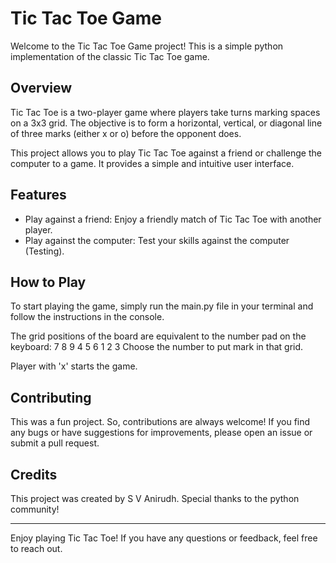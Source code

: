 # Tic Tac Toe Game

Welcome to the Tic Tac Toe Game project! This is a simple python implementation of the classic Tic Tac Toe game.

## Overview

Tic Tac Toe is a two-player game where players take turns marking spaces on a 3x3 grid. The objective is to form a horizontal, vertical, or diagonal line of three marks (either x or o) before the opponent does.

This project allows you to play Tic Tac Toe against a friend or challenge the computer to a game. It provides a simple and intuitive user interface.

## Features

- Play against a friend: Enjoy a friendly match of Tic Tac Toe with another player.
- Play against the computer: Test your skills against the computer (Testing).

## How to Play

To start playing the game, simply run the main.py file in your terminal and follow the instructions in the console.

The grid positions of the board are equivalent to the number pad on the keyboard:
7 8 9
4 5 6
1 2 3
Choose the number to put mark in that grid.

Player with 'x' starts the game.

## Contributing

This was a fun project. So, contributions are always welcome! If you find any bugs or have suggestions for improvements, please open an issue or submit a pull request.

## Credits

This project was created by S V Anirudh. Special thanks to the python community!

---

Enjoy playing Tic Tac Toe! If you have any questions or feedback, feel free to reach out.
